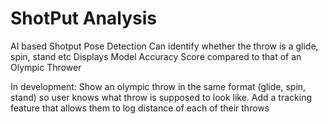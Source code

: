 # ShotPut Analysis
AI based Shotput Pose Detection 
Can identify whether the throw is a glide, spin, stand etc
Displays Model Accuracy Score compared to that of an Olympic Thrower

In development:
Show an olympic throw in the same format (glide, spin, stand) so user knows what throw is supposed to look like. 
Add a tracking feature that allows them to log distance of each of their throws
